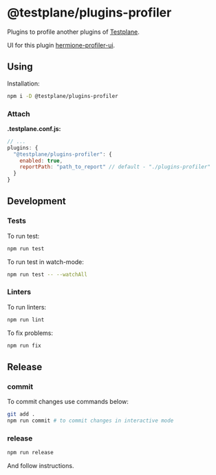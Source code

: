 # @testplane/plugins-profiler

Plugins to profile another plugins of [Testplane](https://github.com/gemini-testing/testplane).

UI for this plugin [hermione-profiler-ui](https://github.com/gemini-testing/hermione-profiler-ui).

## Using

Installation:

```sh
npm i -D @testplane/plugins-profiler
```

### Attach

**.testplane.conf.js:**

```js
// ...
plugins: {
  "@testplane/plugins-profiler": {
    enabled: true,
    reportPath: "path_to_report" // default - "./plugins-profiler"
  }
}
```

## Development

### Tests

To run test:

```sh
npm run test
```

To run test in watch-mode:

```sh
npm run test -- --watchAll
```

### Linters

To run linters:

```sh
npm run lint
```

To fix problems:

```sh
npm run fix
```

## Release

### commit

To commit changes use commands below:

```sh
git add .
npm run commit # to commit changes in interactive mode
```

### release

```sh
npm run release
```

And follow instructions.
